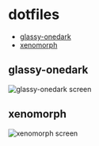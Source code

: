 # dotfiles

+ [glassy-onedark](https://github.com/Korazza/dotfiles/tree/glassy-onedark)
+ [xenomorph](https://github.com/Korazza/dotfiles/tree/xenomorph)

## glassy-onedark
![glassy-onedark screen](https://github.com/Korazza/dotfiles/blob/glassy-onedark/screenshot.png)

## xenomorph
![xenomorph screen](https://github.com/Korazza/dotfiles/blob/xenomorph/screenshot.png)
